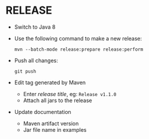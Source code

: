 RELEASE
=======

* Switch to Java 8
* Use the following command to make a new release:

  ```
  mvn --batch-mode release:prepare release:perform
  ```

* Push all changes:

  ```
  git push
  ```
  
* Edit tag generated by Maven

    * Enter *release title*, eg: `Release v1.1.0`
    * Attach all jars to the release

* Update documentation
 
  * Maven artifact version
  * Jar file name in examples

